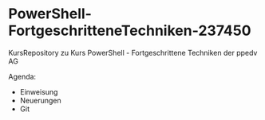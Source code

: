# PowerShell-FortgeschritteneTechniken-237450
KursRepository zu Kurs PowerShell - Fortgeschrittene Techniken der ppedv AG

Agenda:
- Einweisung
- Neuerungen
- Git
